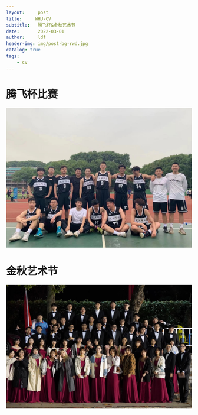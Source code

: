```yaml
---
layout:     post
title:     WHU-CV
subtitle:   腾飞杯&金秋艺术节
date:       2022-03-01
author:     ldf
header-img: img/post-bg-rwd.jpg
catalog: true
tags:
    - cv
---
```




# 腾飞杯比赛

![](https://raw.githubusercontent.com/BBQldf/PicGotest/master/whuTengfei.jpg)

# 金秋艺术节

![](https://raw.githubusercontent.com/BBQldf/PicGotest/master/whuhechang.jpg)

